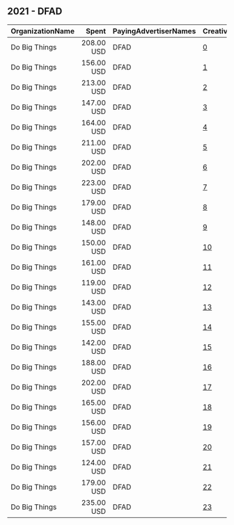 ## 2021 - DFAD 
|OrganizationName|Spent|PayingAdvertiserNames|CreativeUrls|Impressions|Genders|AgeBrackets|CountryCodes|BillingAddresses|CandidateBallotInformation|
|:---|---:|:---|:---|---:|:---|:---|:---|:---|:---|
|Do Big Things|208.00 USD|DFAD|[0](https://www.snap.com/political-ads/asset/60e4bcfda5efe68e58c89bf2d4ca0474d311c740d87991e48e74f1a0e0e71c3f?mediaType=jpg)|91,543||18+|united states|"PO Box 128,Mill Valley,94942,US"||
|Do Big Things|156.00 USD|DFAD|[1](https://www.snap.com/political-ads/asset/71ea597140a95c45e7b042fb556d3a5e29e851dfc6ee90a3b8576b02ea030496?mediaType=jpg)|69,954||18+|united states|"PO Box 128,Mill Valley,94942,US"||
|Do Big Things|213.00 USD|DFAD|[2](https://www.snap.com/political-ads/asset/805e86ec4f9da193e1b1234ed9d5d2f9355316677bf41bbfc1aa7fce13c5990e?mediaType=jpg)|94,394||18+|united states|"PO Box 128,Mill Valley,94942,US"||
|Do Big Things|147.00 USD|DFAD|[3](https://www.snap.com/political-ads/asset/0d35fd0efaeefee35fb623274e694f3fe0eca8a4ea5ea77650112fc43f4684ef?mediaType=jpg)|66,181||18+|united states|"PO Box 128,Mill Valley,94942,US"||
|Do Big Things|164.00 USD|DFAD|[4](https://www.snap.com/political-ads/asset/6898ad81e80f88bd9d55a559649022c5dc1c5bafd87087a249e7a193ebab35ee?mediaType=jpg)|73,270||18+|united states|"PO Box 128,Mill Valley,94942,US"||
|Do Big Things|211.00 USD|DFAD|[5](https://www.snap.com/political-ads/asset/424acf66287b4c6688a541144f6c24d717ef1b8f7519d6a0785235fd348ee22c?mediaType=jpg)|93,194||18+|united states|"PO Box 128,Mill Valley,94942,US"||
|Do Big Things|202.00 USD|DFAD|[6](https://www.snap.com/political-ads/asset/6898ad81e80f88bd9d55a559649022c5dc1c5bafd87087a249e7a193ebab35ee?mediaType=jpg)|88,909||18+|united states|"PO Box 128,Mill Valley,94942,US"||
|Do Big Things|223.00 USD|DFAD|[7](https://www.snap.com/political-ads/asset/9624cf0a2c0c31e1727ad23693d6dcb1f44c15c3a466aa783ed72d17c7fd7ee9?mediaType=jpg)|97,209||18+|united states|"PO Box 128,Mill Valley,94942,US"||
|Do Big Things|179.00 USD|DFAD|[8](https://www.snap.com/political-ads/asset/39c1dcd2bfba0f88ced000162e586785fac51cc235ad4cf332cb89946d149e4e?mediaType=jpg)|80,117||18+|united states|"PO Box 128,Mill Valley,94942,US"||
|Do Big Things|148.00 USD|DFAD|[9](https://www.snap.com/political-ads/asset/39c1dcd2bfba0f88ced000162e586785fac51cc235ad4cf332cb89946d149e4e?mediaType=jpg)|65,889||18+|united states|"PO Box 128,Mill Valley,94942,US"||
|Do Big Things|150.00 USD|DFAD|[10](https://www.snap.com/political-ads/asset/0bb3fecc1fc1e8caf215965fe80351b410ac17085d2aab8fca738cbe46da7440?mediaType=jpg)|66,736||18+|united states|"PO Box 128,Mill Valley,94942,US"||
|Do Big Things|161.00 USD|DFAD|[11](https://www.snap.com/political-ads/asset/805e86ec4f9da193e1b1234ed9d5d2f9355316677bf41bbfc1aa7fce13c5990e?mediaType=jpg)|72,368||18+|united states|"PO Box 128,Mill Valley,94942,US"||
|Do Big Things|119.00 USD|DFAD|[12](https://www.snap.com/political-ads/asset/51b4a37679dd27134c4435c0369c233e0885d67767637e88b70e7ec845586ab9?mediaType=jpg)|53,443||18+|united states|"PO Box 128,Mill Valley,94942,US"||
|Do Big Things|143.00 USD|DFAD|[13](https://www.snap.com/political-ads/asset/efa29d0e2a8e26f012b7f6b1d06b02fedff9ed49955e096d56c64ad5f9a8b479?mediaType=jpg)|63,655||18+|united states|"PO Box 128,Mill Valley,94942,US"||
|Do Big Things|155.00 USD|DFAD|[14](https://www.snap.com/political-ads/asset/0d35fd0efaeefee35fb623274e694f3fe0eca8a4ea5ea77650112fc43f4684ef?mediaType=jpg)|69,243||18+|united states|"PO Box 128,Mill Valley,94942,US"||
|Do Big Things|142.00 USD|DFAD|[15](https://www.snap.com/political-ads/asset/71ea597140a95c45e7b042fb556d3a5e29e851dfc6ee90a3b8576b02ea030496?mediaType=jpg)|63,707||18+|united states|"PO Box 128,Mill Valley,94942,US"||
|Do Big Things|188.00 USD|DFAD|[16](https://www.snap.com/political-ads/asset/09e4b0a52e72514b7f3b4e9ed6f868d681f300f97f92b79bdca850430af90ec1?mediaType=jpg)|82,521||18+|united states|"PO Box 128,Mill Valley,94942,US"||
|Do Big Things|202.00 USD|DFAD|[17](https://www.snap.com/political-ads/asset/09e4b0a52e72514b7f3b4e9ed6f868d681f300f97f92b79bdca850430af90ec1?mediaType=jpg)|89,767||18+|united states|"PO Box 128,Mill Valley,94942,US"||
|Do Big Things|165.00 USD|DFAD|[18](https://www.snap.com/political-ads/asset/0bb3fecc1fc1e8caf215965fe80351b410ac17085d2aab8fca738cbe46da7440?mediaType=jpg)|73,488||18+|united states|"PO Box 128,Mill Valley,94942,US"||
|Do Big Things|156.00 USD|DFAD|[19](https://www.snap.com/political-ads/asset/60e4bcfda5efe68e58c89bf2d4ca0474d311c740d87991e48e74f1a0e0e71c3f?mediaType=jpg)|68,914||18+|united states|"PO Box 128,Mill Valley,94942,US"||
|Do Big Things|157.00 USD|DFAD|[20](https://www.snap.com/political-ads/asset/51b4a37679dd27134c4435c0369c233e0885d67767637e88b70e7ec845586ab9?mediaType=jpg)|69,837||18+|united states|"PO Box 128,Mill Valley,94942,US"||
|Do Big Things|124.00 USD|DFAD|[21](https://www.snap.com/political-ads/asset/424acf66287b4c6688a541144f6c24d717ef1b8f7519d6a0785235fd348ee22c?mediaType=jpg)|56,009||18+|united states|"PO Box 128,Mill Valley,94942,US"||
|Do Big Things|179.00 USD|DFAD|[22](https://www.snap.com/political-ads/asset/9624cf0a2c0c31e1727ad23693d6dcb1f44c15c3a466aa783ed72d17c7fd7ee9?mediaType=jpg)|79,120||18+|united states|"PO Box 128,Mill Valley,94942,US"||
|Do Big Things|235.00 USD|DFAD|[23](https://www.snap.com/political-ads/asset/efa29d0e2a8e26f012b7f6b1d06b02fedff9ed49955e096d56c64ad5f9a8b479?mediaType=jpg)|103,807||18+|united states|"PO Box 128,Mill Valley,94942,US"||
